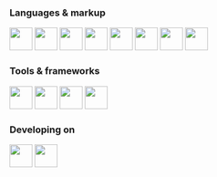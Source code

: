 ### Languages & markup

<div>
  <img src="https://cdn.jsdelivr.net/gh/devicons/devicon@latest/icons/c/c-original.svg" width=40 />
  <img src="https://cdn.jsdelivr.net/gh/devicons/devicon@latest/icons/csharp/csharp-original.svg" width=40 />
  <img src="https://cdn.jsdelivr.net/gh/devicons/devicon@latest/icons/python/python-original.svg" width=40 />
  <img src="https://cdn.jsdelivr.net/gh/devicons/devicon@latest/icons/javascript/javascript-original.svg" width=40 />
  <img src="https://cdn.jsdelivr.net/gh/devicons/devicon@latest/icons/lua/lua-original.svg" width=40 />
  <img src="https://cdn.jsdelivr.net/gh/devicons/devicon@latest/icons/html5/html5-original.svg" width=40 />
  <img src="https://cdn.jsdelivr.net/gh/devicons/devicon@latest/icons/css3/css3-original.svg" width=40 />
  <img src="https://cdn.jsdelivr.net/gh/devicons/devicon@latest/icons/latex/latex-original.svg" width=40 />
</div>

### Tools & frameworks
<div>
  <img src="https://cdn.jsdelivr.net/gh/devicons/devicon@latest/icons/dotnetcore/dotnetcore-original.svg" width=40 />
  <img src="https://cdn.jsdelivr.net/gh/devicons/devicon@latest/icons/django/django-plain.svg" width=40 />
  <img src="https://cdn.jsdelivr.net/gh/devicons/devicon@latest/icons/react/react-original.svg" width=40 />
  <img src="https://cdn.jsdelivr.net/gh/devicons/devicon@latest/icons/flask/flask-original.svg" width=40 />
</div>

### Developing on
<div>
  <img src="https://cdn.jsdelivr.net/gh/devicons/devicon@latest/icons/windows11/windows11-original.svg" width=40 />
  <img src="https://cdn.jsdelivr.net/gh/devicons/devicon@latest/icons/linux/linux-original.svg" width=40 />
</div>
